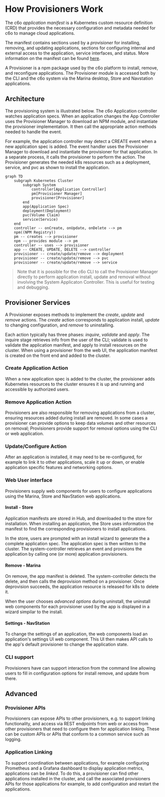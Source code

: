 # How Provisioners Work

The c6o *application manifest* is a Kubernetes custom resource definition (CRD) that provides the necessary configuration and metadata needed for c6o to manage cloud applications.

The manifest contains sections used by a *provisioner* for installing, removing, and updating applications, sections for configuring internal and external access to the application, service interfaces, and status. More information on the manifest can be found [here](/reference/appspec.md).

A Provisioner is a npm package used by the c6o platform to install, remove, and reconfigure applications. The Provisioner module is accessed both by the  CLI and the c6o system via the Marina desktop, Store and Navstation applications.

## Architecture

The provisioning system is illustrated below. The c6o Application controller watches application specs. When an application changes the App Controller uses the Provisioner Manager to download an NPM module, and instantiate the provisioner implementation. It then call the appropriate action methods needed to handle the event.

For example, the application controller may detect a CREATE event when a new application spec is added. The event handler uses the Provisioner Manager to download and instantiate the provisioner for that application. In a separate process, it calls the provisioner to perform the action. The Provisioner generates the needed k8s resources such as a deployment, service, and pvc as shown to install the application.

```mermaid
graph TD
	subgraph Kubernetes Cluster
		subgraph System
			controller[Application Controller]
			pm[Provisioner Manager]
			provisioner[Provisioner]
		end
		app(Application Spec)
		deployment(Deployment)
		pvc(Volume Claim)
		service(Service)
	end
    controller -- onCreate, onUpdate, onDelete --> pm
	npm((NPM Registry))
	pm -- creates --> provisioner
	npm -- provides module --> pm
	controller -- uses --> provisioner
	app -- CREATE, UPDATE, DELETE --> controller
	provisioner -- create/update/remove --> deployment
	provisioner -- create/update/remove --> pvc
	provisioner -- create/update/remove --> service

```

> Note that it is possible for the c6o CLI to call the Provisioner Manager directly to perform application install, update and removal without involving the System Applicaton Controller. This is useful for testing and debugging.

## Provisioner Services

A Provisioner exposes methods to implement the *create*, *update* and *remove* actions. The *create* action corresponds to application install, *update* to changing configuration, and *remove* to uninstalling.

Each action typically has three phases: *inquire*, *validate* and *apply*. The inquire stage retrieves info from the user of the CLI; validate is used to validate the application manifest, and apply to install resources on the cluster. When using a provisioner from the web UI, the application manifest is created on the front end and added to the cluster.

### Create Application Action

When a new application spec is added to the cluster, the provisioner adds Kubernetes resources to the cluster ensures it is up and running and accessible by authorized users.

### Remove Application Action

Provisioners are also responsible for removing applications from a cluster, ensuring resources added during install are removed. In some cases a provisioner can provide options to keep data volumes and other resources on removal; Provisioners provide support for removal options using the CLI or web application.

### Update/Configure Action

After an application is installed, it may need to be re-configured, for example to link it to other applications, scale it up or down, or enable application specific features and networking options.

### Web User interface

Provisioners supply web components for users to configure applications using the Marina, Store and NavStation web applications.

#### Install - Store

Application manifests are stored in Hub, and downloaded to the store for installation. When installing an application, the Store uses information the manifest to find the corresponding provisioners to install applications.

In the store, users are prompted with an install wizard to generate the a complete application spec. The application spec is then written to the cluster. The system-controller retrieves an event and provisions the application by calling one (or more) application provisioners.

#### Remove - Marina

On remove, the app manifest is deleted. The system-controller detects the delete, and then calls the deprovision method on a provisioner. Once deprovision succeeds, the application resource is released for k8s to delete it.

When the user chooses *advanced options* during uninstall, the uninstall web components for each provisioner used by the app is displayed in a wizard simpilar to the install.

#### Settings - NavStation

To change the settings of an application, the web components load an application's settings UI web component. This UI then makes API calls to the app's default provisioner to change the application state.

### CLI support

Provisioners have can support interaction from the command line allowing users to fill in configuration options for install remove, and update from there.

## Advanced

### Provisioner APIs

Provisioners can expose APIs to other provisioners, e.g. to support linking functionality, and access via REST endpoints from web or access from other provisioners that need to configure them for application linking. These can be custom APIs or APIs that conform to a common service such as logging.

### Application Linking

To support coordination between applications, for example configuring Prometheus and a Grafana dashboard to display application metrics, applications can be *linked*. To do this, a provisioner can find other applications installed in the cluster, and call the associated provisioners APIs for those applications for example, to add configuration and restart the applications.
